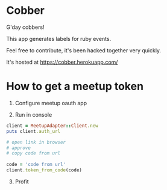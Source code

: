 # Cobber

G'day cobbers!

This app generates labels for ruby events.

Feel free to contribute, it's been hacked together very quickly.

It's hosted at https://cobber.herokuapp.com/


# How to get a meetup token

1. Configure meetup oauth app

2. Run in console

```ruby
client = MeetupAdapter::Client.new
puts client.auth_url

# open link in browser
# approve
# copy code from url
 
code = 'code from url' 
client.token_from_code(code)
```

3. Profit
